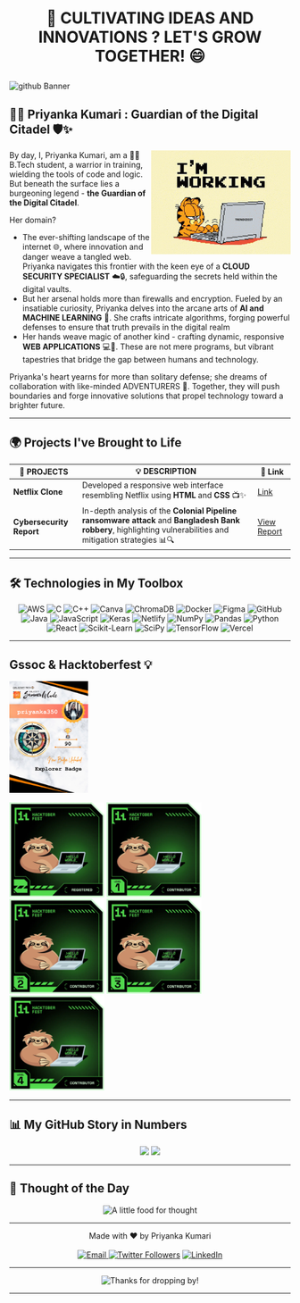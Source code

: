 # <p align="center">🌱 CULTIVATING IDEAS AND INNOVATIONS ? LET'S GROW TOGETHER! 😄</p>

![github Banner](https://github.com/user-attachments/assets/44d60325-991a-472d-b608-bfa9d6d97816)

## 🦸‍♀️ Priyanka Kumari : Guardian of the Digital Citadel 🛡️✨

<img align="right" width="250" src="work.gif" alt="That's pretty much me!" />

By day, I, Priyanka Kumari, am a 👨‍💻 B.Tech student, a warrior in training, wielding the tools of code and logic. But beneath the surface lies a burgeoning legend - **the Guardian of the Digital Citadel**.

Her domain? 
- The ever-shifting landscape of the internet 🌐, where innovation and danger weave a tangled web. Priyanka navigates this frontier with the keen eye of a **CLOUD SECURITY SPECIALIST** ☁️🔒, safeguarding the secrets held within the digital vaults.
- But her arsenal holds more than firewalls and encryption. Fueled by an insatiable curiosity, Priyanka delves into the arcane arts of **AI and MACHINE LEARNING** 🤖. She crafts intricate algorithms, forging powerful defenses to ensure that truth prevails in the digital realm
- Her hands weave magic of another kind - crafting dynamic, responsive **WEB APPLICATIONS** 💻🎨. These are not mere programs, but vibrant tapestries that bridge the gap between humans and technology.

Priyanka's heart yearns for more than solitary defense; she dreams of collaboration with like-minded ADVENTURERS 🤝. Together, they will push boundaries and forge innovative solutions that propel technology toward a brighter future.

---

## 🌍 Projects I've Brought to Life

| 🎯 **PROJECTS**              | 💡 **DESCRIPTION**                                                                                                      | 🔗 **Link**      |
|-----------------------------|--------------------------------------------------------------------------------------------------------------------------|------------------|
| **Netflix Clone**            | Developed a responsive web interface resembling Netflix using **HTML** and **CSS** 📺✨                                   | [Link](https://netflixclone-iota-eight.vercel.app/) |
| **Cybersecurity Report**     | In-depth analysis of the **Colonial Pipeline ransomware attack** and **Bangladesh Bank robbery**, highlighting vulnerabilities and mitigation strategies 📊🔍 | [View Report](https://github.com/priyanka350/CyberSecurity-Case-Study/blob/main/Report.pdf) |

---

## 🛠️ Technologies in My Toolbox

<p align="center">
  <img src="https://img.shields.io/badge/AWS-%2320232A.svg?style=for-the-badge&logo=amazonaws&logoColor=white" alt="AWS">
  <img src="https://img.shields.io/badge/c-%2300599C.svg?style=for-the-badge&logo=c&logoColor=white" alt="C">
  <img src="https://img.shields.io/badge/c%2B%2B-%2300599C.svg?style=for-the-badge&logo=c%2B%2B&logoColor=white" alt="C++">
  <img src="https://img.shields.io/badge/canva-%2300C4CC.svg?style=for-the-badge&logo=canva&logoColor=white" alt="Canva">
  <img src="https://img.shields.io/badge/chromadb-%23FF4500.svg?style=for-the-badge&logo=chromadb&logoColor=white" alt="ChromaDB">
  <img src="https://img.shields.io/badge/docker-%230db7ed.svg?style=for-the-badge&logo=docker&logoColor=white" alt="Docker">
  <img src="https://img.shields.io/badge/figma-%23F24E1E.svg?style=for-the-badge&logo=figma&logoColor=white" alt="Figma">
  <img src="https://img.shields.io/badge/github-%23121011.svg?style=for-the-badge&logo=github&logoColor=white" alt="GitHub">
  <img src="https://img.shields.io/badge/java-%23ED8B00.svg?style=for-the-badge&logo=openjdk&logoColor=white" alt="Java">
  <img src="https://img.shields.io/badge/javascript-%23F7DF1E.svg?style=for-the-badge&logo=javascript&logoColor=black" alt="JavaScript">
  <img src="https://img.shields.io/badge/Keras-%23D00000.svg?style=for-the-badge&logo=Keras&logoColor=white" alt="Keras">
  <img src="https://img.shields.io/badge/netlify-%23F05F40.svg?style=for-the-badge&logo=netlify&logoColor=white" alt="Netlify">
  <img src="https://img.shields.io/badge/numpy-%23013243.svg?style=for-the-badge&logo=numpy&logoColor=white" alt="NumPy">
  <img src="https://img.shields.io/badge/pandas-%23121011.svg?style=for-the-badge&logo=pandas&logoColor=white" alt="Pandas">
  <img src="https://img.shields.io/badge/python-%233776AB.svg?style=for-the-badge&logo=python&logoColor=white" alt="Python">
  <img src="https://img.shields.io/badge/react-%2361DAFB.svg?style=for-the-badge&logo=react&logoColor=black" alt="React">
  <img src="https://img.shields.io/badge/scikit_learn-%23F7931E.svg?style=for-the-badge&logo=scikit-learn&logoColor=white" alt="Scikit-Learn">
  <img src="https://img.shields.io/badge/scipy-%230E4B8E.svg?style=for-the-badge&logo=scipy&logoColor=white" alt="SciPy">
  <img src="https://img.shields.io/badge/TensorFlow-%23FF6F20.svg?style=for-the-badge&logo=tensorflow&logoColor=white" alt="TensorFlow">
  <img src="https://img.shields.io/badge/vercel-%23000000.svg?style=for-the-badge&logo=vercel&logoColor=white" alt="Vercel">
</p>

---

## Gssoc & Hacktoberfest 💡

<img src="Share Badge.png" height=200px>
<br>

<img src="level0-sloth-hello-0-0-0-0.png" height=170px> <img src="level1-sloth-hello-0-0-0-0.png" height=170px> <img src="level2-sloth-hello-0-0-0-0.png" height=170px> <img src="level3-sloth-hello-0-0-0-0.png" height=170px> <img src="level4-sloth-hello-0-0-0-0.png" height=170px>

---

## 📊 My GitHub Story in Numbers 

<div align="center">

![](http://github-profile-summary-cards.vercel.app/api/cards/stats?username=priyanka350&theme=tokyonight)
![](https://github-readme-streak-stats.herokuapp.com/?user=priyanka350&theme=tokyonight&hide_border=true)
</div>

---

 ## 💭 Thought of the Day
  <p align="center">
  <img src="https://quotes-github-readme.vercel.app/api?type=horizontal&theme=tokyonight" alt="A little food for thought">
</p>

---
 
<p align="center">
  Made with ❤️ by Priyanka Kumari
  <br><br>
  <a href="mailto:priyanka.tmsl2022@gmail.com">
    <img src="https://img.shields.io/badge/Email-ff3625" alt="Email">
</a><a href="https://twitter.com/prikri0"><img src="https://img.shields.io/twitter/follow/prikri0?style=social" alt="Twitter Followers"></a>
  <a href="https://www.linkedin.com/in/priyanka345/"><img src="https://img.shields.io/badge/LinkedIn-%230077B5.svg?logo=linkedin&logoColor=white" alt="LinkedIn"></a>
</p>

---

<p align="center">
  <img src="https://visitcount.itsvg.in/api?id=rudrakadel&icon=0&color=0" alt="Thanks for dropping by!">
</p>

---
